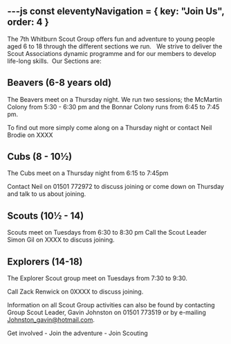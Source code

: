 ---js
const eleventyNavigation = {
	key: "Join Us",
	order: 4
}
---
The 7th Whitburn Scout Group offers fun and adventure to young people aged 6 to 18 through the different sections we run.   We strive to deliver the Scout Associations dynamic programme and for our members to develop life-long skills.  Our Sections are:

## Beavers (6-8 years old)

The Beavers meet on a Thursday night. We run two sessions; the McMartin Colony from 5:30 - 6:30 pm and the Bonnar Colony runs from 6:45 to 7:45 pm.

To find out more simply come along on a Thursday night or contact 
Neil Brodie on XXXX

## Cubs (8 - 10½)

The Cubs meet on a Thursday night from 6:15 to 7:45pm

Contact Neil on 01501 772972 to discuss joining or come down on Thursday and talk to us about joining.

## Scouts (10½ - 14)

Scouts meet on Tuesdays from 6:30 to 8:30 pm
Call the Scout Leader Simon Gil on XXXX to discuss joining.

## Explorers (14-18)

The Explorer Scout group meet on Tuesdays from 7:30 to 9:30.

Call Zack Renwick on 0XXXX to discuss joining.

Information on all Scout Group activities can also be found by contacting Group Scout Leader, Gavin Johnston on 01501 773519 or by e-mailing Johnston_gavin@hotmail.com.

Get involved - Join the adventure - Join Scouting